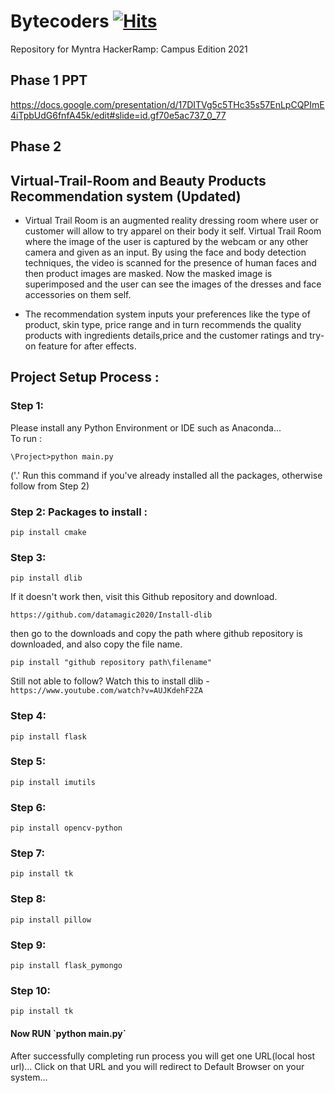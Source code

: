  # Bytecoders [![Hits](https://hits.seeyoufarm.com/api/count/incr/badge.svg?url=https%3A%2F%2Fgithub.com%2Fshivaamm%2FTrail-Room&count_bg=%23E30000&title_bg=%23D33939&icon=darkreader.svg&icon_color=%23E7E7E7&title=hits&edge_flat=false)](https://hits.seeyoufarm.com)
Repository for Myntra HackerRamp: Campus Edition 2021

## Phase 1 PPT
https://docs.google.com/presentation/d/17DITVg5c5THc35s57EnLpCQPImE4iTpbUdG6fnfA45k/edit#slide=id.gf70e5ac737_0_77

## Phase 2 

## Virtual-Trail-Room and Beauty Products Recommendation system (Updated)
- Virtual Trail Room is an augmented reality dressing room where user or customer will allow to try apparel on their body it self. Virtual Trail Room where the image of the user is captured by the webcam or any other camera and given as an input. By using the face and body detection techniques, the video is scanned for the presence of human faces and then product images are masked. Now the masked image is superimposed and the user can see the images of the dresses and face accessories on them self.

- The recommendation system inputs your preferences like the type of product, skin type, price range and in turn recommends the quality products with ingredients details,price and the customer ratings and try-on feature for after effects.

<h2>Project Setup Process :</h2>

<h3>Step 1:</h3> 
Please install any Python Environment or IDE such as Anaconda...<br>
To run : 

```
\Project>python main.py
```  

('.' Run this command if you've already installed all the packages, otherwise follow from Step 2)

 
<h3>Step 2: Packages to install :</h3> 

```
pip install cmake
```

<h3>Step 3:</h3> 

```
pip install dlib
```
If it doesn't work then, visit this Github repository and download.
```
https://github.com/datamagic2020/Install-dlib
```

then go to the downloads and copy the path where github repository is downloaded, and also copy the file name.
```
pip install "github repository path\filename"
```
Still not able to follow? Watch this to install dlib - ` https://www.youtube.com/watch?v=AUJKdehF2ZA `


<h3>Step 4:</h3> 

```
pip install flask
```

<h3>Step 5:</h3> 

```
pip install imutils
```

<h3>Step 6:</h3> 

```
pip install opencv-python
```

<h3>Step 7:</h3> 

```
pip install tk
```

<h3>Step 8:</h3> 

```
pip install pillow
```

<h3>Step 9:</h3> 

```
pip install flask_pymongo
```

<h3>Step 10:</h3> 

```
pip install tk
```

<h4>Now RUN `python main.py` </h4>
After successfully completing run process you will get one URL(local host url)...
Click on that URL and you will redirect to Default Browser on your system...

